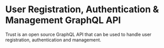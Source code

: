 # User Registration, Authentication & Management GraphQL API

Trust is an open source GraphQL API that can be used to handle user registration, authentication and management.